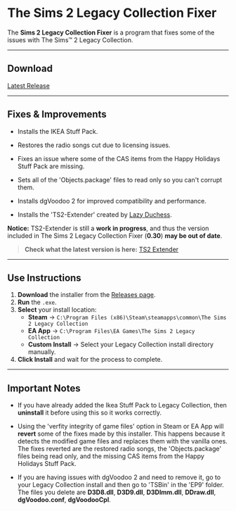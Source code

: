 # The Sims 2 Legacy Collection Fixer



The **Sims 2 Legacy Collection Fixer** is a program that fixes some of the issues with The Sims™ 2 Legacy Collection. 

---

##  **Download**
[Latest Release](https://github.com/yourusername/yourrepo/releases)

---

## **Fixes & Improvements**
- Installs the IKEA Stuff Pack.

- Restores the radio songs cut due to licensing issues.

- Fixes an issue where some of the CAS items from the Happy Holidays Stuff Pack are missing.

- Sets all of the 'Objects.package' files to read only so you can't corrupt them.

- Installs dgVoodoo 2 for improved compatibility and performance.

- Installs the 'TS2-Extender' created by [Lazy Duchess](https://www.tumblr.com/lazyduchess).

**Notice:** TS2-Extender is still a **work in progress**, and thus the version included in The Sims 2 Legacy Collection Fixer (**0.30**) **may be out of date**.

> **Check what the latest version is here:** [TS2 Extender](https://github.com/LazyDuchess/TS2-Extender/releases/tag/0.3.0)

---

## **Use Instructions**
1. **Download** the installer from the [Releases page](https://github.com/yourusername/yourrepo/releases).  
2. **Run** the `.exe`.  
3. **Select** your install location:
   - **Steam** → `C:\Program Files (x86)\Steam\steamapps\common\The Sims 2 Legacy Collection`
   - **EA App** → `C:\Program Files\EA Games\The Sims 2 Legacy Collection`
   - **Custom Install** → Select your Legacy Collection install directory manually.
4. **Click Install** and wait for the process to complete. 

---

## **Important Notes**
- If you have already added the Ikea Stuff Pack to Legacy Collection, then **uninstall** it before using this so it works correctly.

- Using the 'verfity integrity of game files' option in Steam or EA App will **revert** some of the fixes made by this installer. This happens because it detects the modified game files and replaces them with the vanilla ones. The fixes reverted are the restored radio songs, the 'Objects.package' files being read only, and the missing CAS items from the Happy Holidays Stuff Pack.

- If you are having issues with dgVoodoo 2 and need to remove it, go to your Legacy Collection install and then go to 'TSBin' in the 'EP9' folder. The files you delete are **D3D8.dll**, **D3D9.dll**, **D3DImm.dll**, **DDraw.dll**, **dgVoodoo.conf**, **dgVoodooCpl**.
